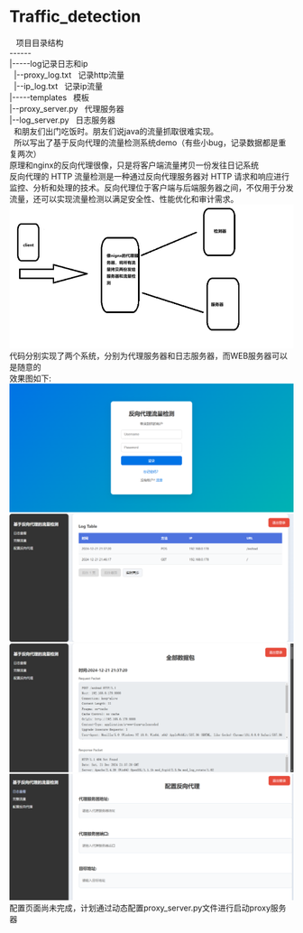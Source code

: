 # Traffic_detection
&nbsp;&nbsp;&nbsp;项目目录结构<br>
------<br>
|-----log记录日志和ip<br>
&nbsp;&nbsp;|--proxy_log.txt&nbsp;&nbsp;&nbsp;记录http流量<br>
&nbsp;&nbsp;|--ip_log.txt&nbsp;&nbsp;&nbsp;记录ip流量<br>
|-----templates&nbsp;&nbsp;&nbsp;模板<br>
|--proxy_server.py&nbsp;&nbsp;&nbsp;代理服务器<br>
|--log_server.py&nbsp;&nbsp;&nbsp;日志服务器<br>
&nbsp;&nbsp;和朋友们出门吃饭时。朋友们说java的流量抓取很难实现。<br>
&nbsp;&nbsp;所以写出了基于反向代理的流量检测系统demo（有些小bug，记录数据都是重复两次）<br>
原理和nginx的反向代理很像，只是将客户端流量拷贝一份发往日记系统<br>
反向代理的 HTTP 流量检测是一种通过反向代理服务器对 HTTP 请求和响应进行监控、分析和处理的技术。反向代理位于客户端与后端服务器之间，不仅用于分发流量，还可以实现流量检测以满足安全性、性能优化和审计需求。<br>
![image](https://github.com/trymonoly/Traffic_detection/blob/master/images/1.png)
代码分别实现了两个系统，分别为代理服务器和日志服务器，而WEB服务器可以是随意的<br>
效果图如下:<br>
![image](https://github.com/trymonoly/Traffic_detection/blob/master/images/2.png)
![image](https://github.com/trymonoly/Traffic_detection/blob/master/images/3.png)
![image](https://github.com/trymonoly/Traffic_detection/blob/master/images/4.png)
![image](https://github.com/trymonoly/Traffic_detection/blob/master/images/5.png)
配置页面尚未完成，计划通过动态配置proxy_server.py文件进行启动proxy服务器<br>

